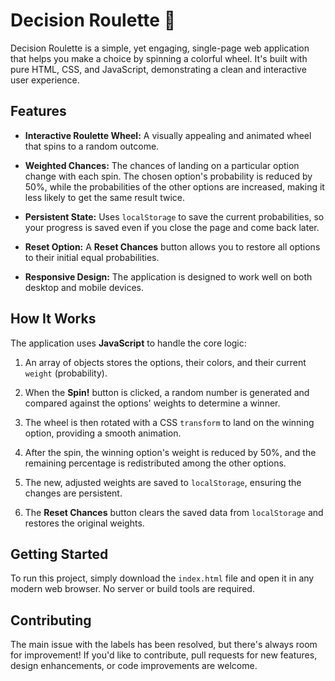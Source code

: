 # Decision Roulette 🎡

Decision Roulette is a simple, yet engaging, single-page web application that helps you make a choice by spinning a colorful wheel. It's built with pure HTML, CSS, and JavaScript, demonstrating a clean and interactive user experience.

## Features

* **Interactive Roulette Wheel:** A visually appealing and animated wheel that spins to a random outcome.

* **Weighted Chances:** The chances of landing on a particular option change with each spin. The chosen option's probability is reduced by 50%, while the probabilities of the other options are increased, making it less likely to get the same result twice.

* **Persistent State:** Uses `localStorage` to save the current probabilities, so your progress is saved even if you close the page and come back later.

* **Reset Option:** A **Reset Chances** button allows you to restore all options to their initial equal probabilities.

* **Responsive Design:** The application is designed to work well on both desktop and mobile devices.

## How It Works

The application uses **JavaScript** to handle the core logic:

1. An array of objects stores the options, their colors, and their current `weight` (probability).

2. When the **Spin!** button is clicked, a random number is generated and compared against the options' weights to determine a winner.

3. The wheel is then rotated with a CSS `transform` to land on the winning option, providing a smooth animation.

4. After the spin, the winning option's weight is reduced by 50%, and the remaining percentage is redistributed among the other options.

5. The new, adjusted weights are saved to `localStorage`, ensuring the changes are persistent.

6. The **Reset Chances** button clears the saved data from `localStorage` and restores the original weights.

## Getting Started

To run this project, simply download the `index.html` file and open it in any modern web browser. No server or build tools are required.

## Contributing

The main issue with the labels has been resolved, but there's always room for improvement! If you'd like to contribute, pull requests for new features, design enhancements, or code improvements are welcome.

